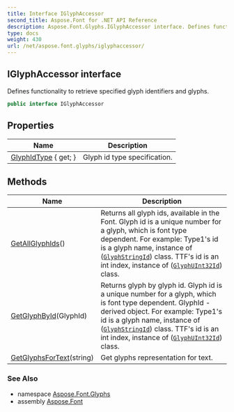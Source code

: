 ```yaml
---
title: Interface IGlyphAccessor
second_title: Aspose.Font for .NET API Reference
description: Aspose.Font.Glyphs.IGlyphAccessor interface. Defines functionality to retrieve specified glyph identifiers and glyphs
type: docs
weight: 430
url: /net/aspose.font.glyphs/iglyphaccessor/
---
```

## IGlyphAccessor interface

Defines functionality to retrieve specified glyph identifiers and glyphs.

```csharp
public interface IGlyphAccessor
```

## Properties

| Name | Description |
| --- | --- |
| [GlyphIdType](../../aspose.font.glyphs/iglyphaccessor/glyphidtype/) { get; } | Glyph id type specification. |

## Methods

| Name | Description |
| --- | --- |
| [GetAllGlyphIds](../../aspose.font.glyphs/iglyphaccessor/getallglyphids/)() | Returns all glyph ids, available in the Font. Glyph id is a unique number for a glyph, which is font type dependent. For example: Type1's id is a glyph name, instance of ([`GlyphStringId`](../glyphstringid/)) class. TTF's id is an int index, instance of ([`GlyphUInt32Id`](../glyphuint32id/)) class. |
| [GetGlyphById](../../aspose.font.glyphs/iglyphaccessor/getglyphbyid/)(GlyphId) | Returns glyph by glyph id. Glyph id is a unique number for a glyph, which is font type dependent. GlyphId - derived object. For example: Type1's id is a glyph name, instance of ([`GlyphStringId`](../glyphstringid/)) class. TTF's id is an int index, instance of ([`GlyphUInt32Id`](../glyphuint32id/)) class. |
| [GetGlyphsForText](../../aspose.font.glyphs/iglyphaccessor/getglyphsfortext/)(string) | Get glyphs representation for text. |

### See Also

* namespace [Aspose.Font.Glyphs](../../aspose.font.glyphs/)
* assembly [Aspose.Font](../../)


